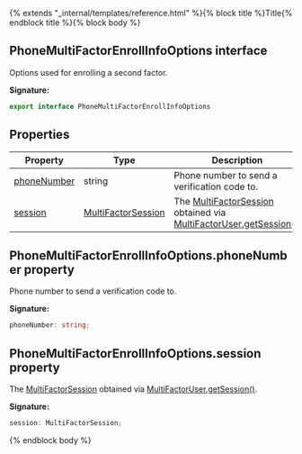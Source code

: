 {% extends "_internal/templates/reference.html" %}{% block title %}Title{% endblock title %}{% block body %}
## PhoneMultiFactorEnrollInfoOptions interface

Options used for enrolling a second factor.

<b>Signature:</b>

```typescript
export interface PhoneMultiFactorEnrollInfoOptions 
```

## Properties

|  Property | Type | Description |
|  --- | --- | --- |
|  [phoneNumber](./auth-types.phonemultifactorenrollinfooptions.md#phonemultifactorenrollinfooptionsphonenumber_property) | string | Phone number to send a verification code to. |
|  [session](./auth-types.phonemultifactorenrollinfooptions.md#phonemultifactorenrollinfooptionssession_property) | [MultiFactorSession](./auth-types.multifactorsession.md#multifactorsession_interface) | The [MultiFactorSession](./auth-types.multifactorsession.md#multifactorsession_interface) obtained via [MultiFactorUser.getSession()](./auth-types.multifactoruser.md#multifactorusergetsession_method)<!-- -->. |

## PhoneMultiFactorEnrollInfoOptions.phoneNumber property

Phone number to send a verification code to.

<b>Signature:</b>

```typescript
phoneNumber: string;
```

## PhoneMultiFactorEnrollInfoOptions.session property

The [MultiFactorSession](./auth-types.multifactorsession.md#multifactorsession_interface) obtained via [MultiFactorUser.getSession()](./auth-types.multifactoruser.md#multifactorusergetsession_method)<!-- -->.

<b>Signature:</b>

```typescript
session: MultiFactorSession;
```
{% endblock body %}
